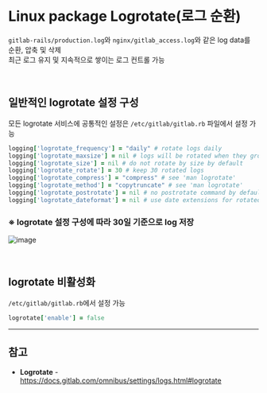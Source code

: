 # Linux package Logrotate(로그 순환)

`gitlab-rails/production.log`와 `nginx/gitlab_access.log`와 같은 log data를 순환, 압축 및 삭제  
최근 로그 유지 및 지속적으로 쌓이는 로그 컨트롤 가능

<br>

## 일반적인 logrotate 설정 구성
모든 logrotate 서비스에 공통적인 설정은 `/etc/gitlab/gitlab.rb` 파일에서 설정 가능

```ruby
logging['logrotate_frequency'] = "daily" # rotate logs daily
logging['logrotate_maxsize'] = nil # logs will be rotated when they grow bigger than size specified for `maxsize`, even before the specified time interval (daily, weekly, monthly, or yearly)
logging['logrotate_size'] = nil # do not rotate by size by default
logging['logrotate_rotate'] = 30 # keep 30 rotated logs
logging['logrotate_compress'] = "compress" # see 'man logrotate'
logging['logrotate_method'] = "copytruncate" # see 'man logrotate'
logging['logrotate_postrotate'] = nil # no postrotate command by default
logging['logrotate_dateformat'] = nil # use date extensions for rotated files rather than numbers e.g. a value of "-%Y-%m-%d" would give rotated files like production.log-2016-03-09.gz
```

### ※ logrotate 설정 구성에 따라 30일 기준으로 log 저장
![image](https://user-images.githubusercontent.com/46125158/197501291-9f4e6ded-1176-49b6-869b-7ec7109dbc2d.png)

<br>

## logrotate 비활성화
`/etc/gitlab/gitlab.rb`에서 설정 가능

```ruby
logrotate['enable'] = false
```

<hr>

## 참고
- **Logrotate** - https://docs.gitlab.com/omnibus/settings/logs.html#logrotate
